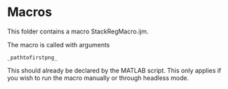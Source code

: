 # Macros

This folder contains a macro StackRegMacro.ijm. 

The macro is called with arguments

```
_pathtofirstpng_
```

This should already be declared by the MATLAB script. This only applies if you wish to run the macro manually or through headless mode.